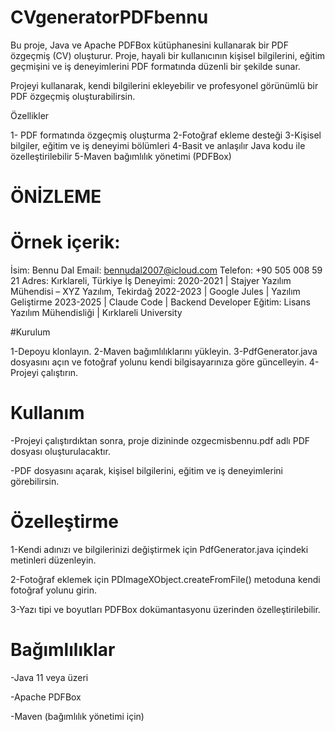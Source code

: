 # CVgeneratorPDFbennu
 Bu proje, Java ve Apache PDFBox kütüphanesini kullanarak bir PDF özgeçmiş (CV) oluşturur. Proje, hayali bir kullanıcının kişisel bilgilerini, eğitim geçmişini ve iş deneyimlerini PDF formatında düzenli bir şekilde sunar.

Projeyi kullanarak, kendi bilgilerini ekleyebilir ve profesyonel görünümlü bir PDF özgeçmiş oluşturabilirsin.

Özellikler

1- PDF formatında özgeçmiş oluşturma
2-Fotoğraf ekleme desteği
3-Kişisel bilgiler, eğitim ve iş deneyimi bölümleri
4-Basit ve anlaşılır Java kodu ile özelleştirilebilir
5-Maven bağımlılık yönetimi (PDFBox)

# ÖNİZLEME

# Örnek içerik:

İsim: Bennu Dal
Email: bennudal2007@icloud.com
Telefon: +90 505 008 59 21
Adres: Kırklareli, Türkiye
İş Deneyimi:
2020-2021 | Stajyer Yazılım Mühendisi – XYZ Yazılım, Tekirdağ
2022-2023 | Google Jules | Yazılım Geliştirme
2023-2025 | Claude Code | Backend Developer
Eğitim: Lisans Yazılım Mühendisliği | Kırklareli University

#Kurulum

1-Depoyu klonlayın.
2-Maven bağımlılıklarını yükleyin.
3-PdfGenerator.java dosyasını açın ve fotoğraf yolunu kendi bilgisayarınıza göre güncelleyin.
4-Projeyi çalıştırın.

# Kullanım

-Projeyi çalıştırdıktan sonra, proje dizininde ozgecmisbennu.pdf adlı PDF dosyası oluşturulacaktır.

-PDF dosyasını açarak, kişisel bilgilerini, eğitim ve iş deneyimlerini görebilirsin.

# Özelleştirme

1-Kendi adınızı ve bilgilerinizi değiştirmek için PdfGenerator.java içindeki metinleri düzenleyin.

2-Fotoğraf eklemek için PDImageXObject.createFromFile() metoduna kendi fotoğraf yolunu girin.

3-Yazı tipi ve boyutları PDFBox dokümantasyonu üzerinden özelleştirilebilir.

# Bağımlılıklar

-Java 11 veya üzeri

-Apache PDFBox

-Maven (bağımlılık yönetimi için)

